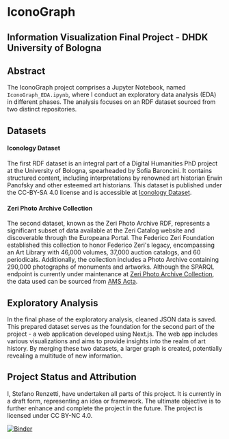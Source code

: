 # IconoGraph
## Information Visualization Final Project - DHDK University of Bologna

## Abstract

The IconoGraph project comprises a Jupyter Notebook, named `IconoGraph_EDA.ipynb`, where I conduct an exploratory data analysis (EDA) in different phases. The analysis focuses on an RDF dataset sourced from two distinct repositories.

## Datasets

#### Iconology Dataset
The first RDF dataset is an integral part of a Digital Humanities PhD project at the University of Bologna, spearheaded by Sofia Baroncini. It contains structured content, including interpretations by renowned art historian Erwin Panofsky and other esteemed art historians. This dataset is published under the CC-BY-SA 4.0 license and is accessible at [Iconology Dataset](https://w3id.org/icon/data/).

#### Zeri Photo Archive Collection
The second dataset, known as the Zeri Photo Archive RDF, represents a significant subset of data available at the Zeri Catalog website and discoverable through the Europeana Portal. The Federico Zeri Foundation established this collection to honor Federico Zeri's legacy, encompassing an Art Library with 46,000 volumes, 37,000 auction catalogs, and 60 periodicals. Additionally, the collection includes a Photo Archive containing 290,000 photographs of monuments and artworks. Although the SPARQL endpoint is currently under maintenance at [Zeri Photo Archive Collection](http://data.fondazionezeri.unibo.it/sparql), the data used can be sourced from [AMS Acta](https://amsacta.unibo.it/id/eprint/5497/).

## Exploratory Analysis
In the final phase of the exploratory analysis, cleaned JSON data is saved. This prepared dataset serves as the foundation for the second part of the project - a web application developed using Next.js. The web app includes various visualizations and aims to provide insights into the realm of art history. By merging these two datasets, a larger graph is created, potentially revealing a multitude of new information.

## Project Status and Attribution
I, Stefano Renzetti, have undertaken all parts of this project. It is currently in a draft form, representing an idea or framework. The ultimate objective is to further enhance and complete the project in the future. The project is licensed under CC BY-NC 4.0.

[![Binder](https://mybinder.org/badge_logo.svg)](https://mybinder.org/v2/gh/sterenz/IconoGraph/main?labpath=IconoGraph_EDA.ipynb)
